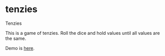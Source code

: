 # tenzies
 Tenzies

This is a game of tenzies. Roll the dice and hold values until all values are the same.

Demo is [here](https://tenzies-3.netlify.app/).